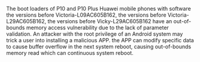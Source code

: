 The boot loaders of P10 and P10 Plus Huawei mobile phones with software the versions before Victoria-L09AC605B162, the versions before Victoria-L29AC605B162, the versions before Vicky-L29AC605B162 have an out-of-bounds memory access vulnerability due to the lack of parameter validation. An attacker with the root privilege of an Android system may trick a user into installing a malicious APP. the APP can modify specific data to cause buffer overflow in the next system reboot, causing out-of-bounds memory read which can continuous system reboot.